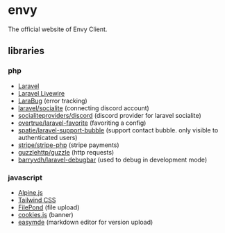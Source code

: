 # envy
The official website of Envy Client.

## libraries

### php
- [Laravel](https://laravel.com)
- [Laravel Livewire](https://laravel-livewire.com)
- [LaraBug](https://www.larabug.com) (error tracking)
- [laravel/socialite](https://laravel.com/docs/8.x/socialite) (connecting discord account)
- [socialiteproviders/discord](https://github.com/SocialiteProviders/Discord) (discord provider for laravel socialite)
- [overtrue/laravel-favorite](https://github.com/overtrue/laravel-favorite) (favoriting a config)
- [spatie/laravel-support-bubble](https://github.com/spatie/laravel-support-bubble) (support contact bubble. only
  visible to authenticated users)
- [stripe/stripe-php](https://github.com/stripe/stripe-php) (stripe payments)
- [guzzlehttp/guzzle](https://github.com/guzzle/guzzle) (http requests)
- [barryvdh/laravel-debugbar](https://github.com/barryvdh/laravel-debugbar) (used to debug in development mode)

### javascript
- [Alpine.js](https://alpinejs.dev)
- [Tailwind CSS](https://tailwindcss.com)
- [FilePond](https://github.com/pqina/filepond) (file upload)
- [cookies.js](https://github.com/madmurphy/cookies.js) (banner)
- [easymde](https://github.com/Ionaru/easy-markdown-editor) (markdown editor for version upload)
